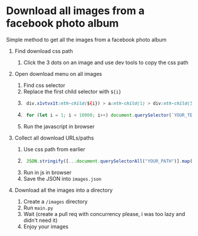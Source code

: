 # Download all images from a facebook photo album
Simple method to get all the images from a facebook photo album

1. Find download css path
    1. Click the 3 dots on an image and use dev tools to copy the css path

2. Open download menu on all images
    1. Find css selector
    2. Replace the first child selector with `${i}`
    3. ```css
        div.x1vtvx1t:nth-child(${i}) > a:nth-child(1) > div:nth-child(3) > div:nth-child(1)
    4. ```js
        for (let i = 1; i < 10000; i++) document.querySelector(`YOUR_TEMPLATE_LITERAL`)
    5. Run the javascript in browser

3. Collect all download URLs/paths
    1. Use css path from earlier
    2. ```js
        JSON.stringify([...document.querySelectorAll("YOUR_PATH")].map(elm => elm.href))
    3. Run in js in browser
    3. Save the JSON into `images.json`

4. Download all the images into a directory
    1. Create a `/images` directory
    2. Run `main.py`
    3. Wait (create a pull req with concurrency please, i was too lazy and didn't need it)
    4. Enjoy your images